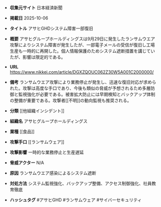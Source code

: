 - **収集元サイト**
日本経済新聞

- **掲載日**
2025-10-06

- **タイトル**
アサヒGHDシステム障害一部復旧

- **概要**
アサヒグループホールディングスは9月29日に発生したランサムウエア攻撃によりシステム障害が発生したが、一部電子メールの受信が復旧し工場生産も一時的に再開した。個人情報保護のためシステム遮断措置を講じていたが、影響は限定的である。

- **URL**
https://www.nikkei.com/article/DGXZQOUC062Z30W5A001C2000000/

- **備考**
ランサムウエア攻撃により業務停止が発生し、迅速な復旧対応が求められた。攻撃は高度な手口であり、今後も類似の脅威が予想されるため多層防御と監視強化が必要である。被害拡大防止には早期検知とバックアップ体制の整備が重要である。攻撃者[[不明]]の動向監視も推奨される。

- **分類**
[[他組織インシデント]]

- **組織名**
アサヒグループホールディングス

- **業種**
[[食品]]

- **攻撃手口**
[[ランサムウェア]]

- **攻撃影響**
一時的な業務停止と生産遅延

- **脅威アクター**
N/A

- **原因**
ランサムウエア感染によるシステム遮断

- **対処方法**
システム監視強化、バックアップ整備、アクセス制御強化、社員教育徹底

- **ハッシュタグ**
#アサヒGHD #ランサムウェア #サイバーセキュリティ
